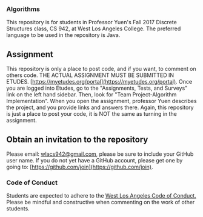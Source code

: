 ### Algorithms
This repository is for students in Professor Yuen's Fall 2017 Discrete Structures class, CS 942, at West Los Angeles College.
The preferred language to be used in the repository is Java.  

## Assignment
This repository is only a place to post code, and if you want, to comment on others code. THE ACTUAL ASSIGNMENT MUST BE
SUBMITTED IN ETUDES. [https://myetudes.org/portal](https://myetudes.org/portal). Once you are logged into Etudes, go to the 
"Assignments, Tests, and Surveys" link on the left hand sidebar. Then, look for "Team Project-Algorithm Implementation". 
When you open the assignment, professor Yuen describes the project, and you provide links and answers there. Again, this 
repository is just a place to post your code, it is NOT the same as turning in the assignment. 

## Obtain an invitation to the repository 
Please email: [wlacs942@gmail.com](mailto:wlacs942@gmail.com), please be sure to include your GitHub user name. If you do not
yet have a GitHub account, please get one by going to: [https://github.com/join](https://github.com/join).

### Code of Conduct
Students are expected to adhere to the [West Los Angeles Code of Conduct.](http://www.wlac.edu/academics/pdf/WLAC_Catalog_Policies.pdf) 
Please be mindful and constructive when commenting on the work of other students.









